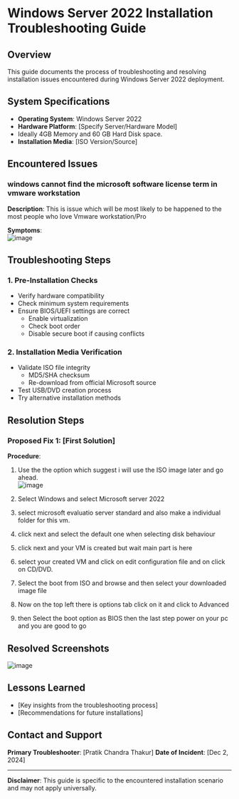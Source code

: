 # Windows Server 2022 Installation Troubleshooting Guide

## Overview
This guide documents the process of troubleshooting and resolving installation issues encountered during Windows Server 2022 deployment.

## System Specifications
- **Operating System**: Windows Server 2022
- **Hardware Platform**: [Specify Server/Hardware Model]
- Ideally 4GB  Memory and 60 GB Hard Disk space.
- **Installation Media**: [ISO Version/Source]

## Encountered Issues
### windows cannot find the microsoft software license term in vmware workstation 
**Description**: 
This is issue which will be most likely to be happened to the most people who love Vmware workstation/Pro

**Symptoms**:<br>
![image](https://github.com/user-attachments/assets/407ff8ec-2387-4b2c-9b37-34ba98e71088)


## Troubleshooting Steps

### 1. Pre-Installation Checks
- Verify hardware compatibility
- Check minimum system requirements
- Ensure BIOS/UEFI settings are correct
  - Enable virtualization
  - Check boot order
  - Disable secure boot if causing conflicts

### 2. Installation Media Verification
- Validate ISO file integrity
  - MD5/SHA checksum
  - Re-download from official Microsoft source
- Test USB/DVD creation process
- Try alternative installation methods

## Resolution Steps
### Proposed Fix 1: [First Solution]
**Procedure**:
1. Use the the option which suggest i will use the ISO image later and go ahead.<br>
  ![image](https://github.com/user-attachments/assets/15950b44-6ef1-410c-98dc-0771bd8679bc)

3. Select Windows and select Microsoft server 2022
4. select microsoft evaluatio server standard and also make a individual folder for this vm.
5. click next and select the default one when selecting disk behaviour
6. click next and your VM is created but wait main part is here
7. select your created VM and click on edit configuration file and on click on CD/DVD.
8. Select the boot from ISO and browse and then select your downloaded image file
9. Now on the top left there is options tab click on it and click to Advanced
10. then Select the boot option as BIOS then the last step power on your pc and you are good to go 


## Resolved Screenshots
![image](https://github.com/user-attachments/assets/875d40f3-a4e0-49b4-91ca-920ac182cfd9)


## Lessons Learned
- [Key insights from the troubleshooting process]
- [Recommendations for future installations]

## Contact and Support
**Primary Troubleshooter**: [Pratik Chandra Thakur]
**Date of Incident**: [Dec 2, 2024]

---

**Disclaimer**: This guide is specific to the encountered installation scenario and may not apply universally.

